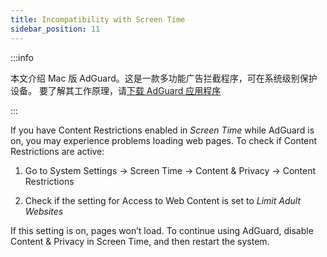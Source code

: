 ```yaml
---
title: Incompatibility with Screen Time
sidebar_position: 11
---
```


:::info

本文介绍 Mac 版 AdGuard。这是一款多功能广告拦截程序，可在系统级别保护设备。 要了解其工作原理，请[下载 AdGuard 应用程序](https://agrd.io/download-kb-adblock)

:::

If you have Content Restrictions enabled in _Screen Time_ while AdGuard is on, you may experience problems loading web pages. To check if Content Restrictions are active:

1. Go to System Settings → Screen Time → Content & Privacy → Content Restrictions

2. Check if the setting for Access to Web Content is set to _Limit Adult Websites_

If this setting is on, pages won’t load. To continue using AdGuard, disable Content & Privacy in Screen Time, and then restart the system.
